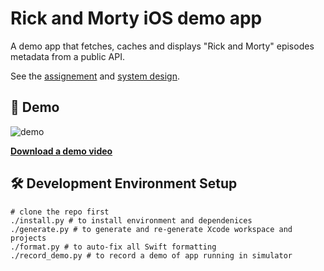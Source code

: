 # Rick and Morty iOS demo app

A demo app that fetches, caches and displays "Rick and Morty" episodes metadata from a public API.

See the [assignement](./assignment.md) and [system design](./system_design.md).

## 🚀 Demo

![demo](record_demo_final_thumbnail.png)

[**Download a demo video**](https://github.com/antonvmironov/rick-and-morty-app/raw/refs/heads/main/record_demo_final_video.mp4)

## 🛠️ Development Environment Setup

```shell
# clone the repo first
./install.py # to install environment and dependenices
./generate.py # to generate and re-generate Xcode workspace and projects
./format.py # to auto-fix all Swift formatting
./record_demo.py # to record a demo of app running in simulator
```
